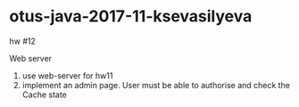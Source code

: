 # otus-java-2017-11-ksevasilyeva

hw #12

Web server

1. use web-server for hw11
2. implement an admin page. User must be able to authorise and check the Cache state



